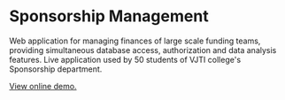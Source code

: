 # Sponsorship Management
Web application for managing finances of large scale funding teams, providing simultaneous database access, authorization and data analysis features. Live application used by 50 students of VJTI college's Sponsorship department.

[View online demo.](https://vjti-sponsorship.herokuapp.com)
